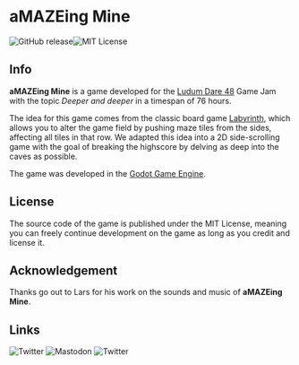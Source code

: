 # aMAZEing Mine

![GitHub release](https://img.shields.io/github/v/release/DorianSnowball/l48?label=Release&style=flat-square)![MIT License](https://img.shields.io/github/license/DorianSnowball/l48?style=flat-square&label=License)

## Info

**aMAZEing Mine** is a game developed for the [Ludum Dare 48](https://ldjam.com/events/ludum-dare/48) Game Jam with the topic *Deeper and deeper*  in a timespan of 76 hours.

The idea for this game comes from the classic board game [Labyrinth](https://en.wikipedia.org/wiki/Labyrinth_(board_game)), which allows you to alter the game field by pushing maze tiles from the sides, affecting all tiles in that row. We adapted this idea into a 2D side-scrolling game with the goal of breaking the highscore by delving as deep into the caves as possible.

The game was developed in the [Godot Game Engine](https://godotengine.org).

## License

The source code of the game is published under the MIT License, meaning you can freely continue development on the game as long as you credit and license it.

## Acknowledgement

Thanks go out to Lars for his work on the sounds and music of **aMAZEing Mine**. 

## Links

![Twitter](https://img.shields.io/twitter/follow/cradmax?style=for-the-badge) ![Mastodon](https://img.shields.io/mastodon/follow/23471?domain=https%3A%2F%2Flayer8.space&label=Follow%20Cybermuell&style=for-the-badge) ![Twitter](https://img.shields.io/twitter/follow/DorianSnowBall?style=for-the-badge)

